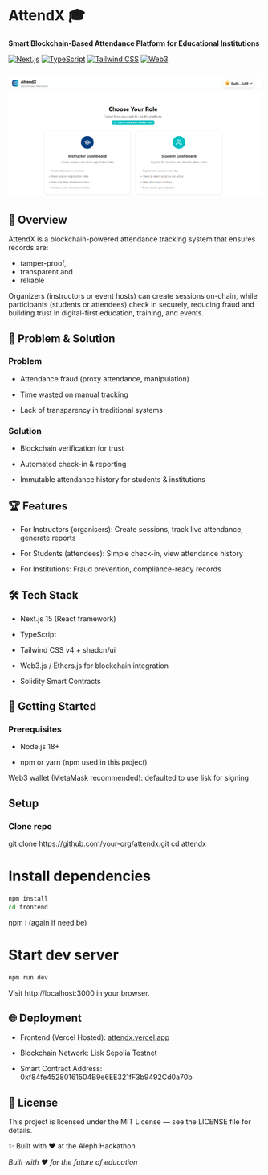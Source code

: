# AttendX 🎓

**Smart Blockchain-Based Attendance Platform for Educational Institutions**

[![Next.js](https://img.shields.io/badge/Next.js-15-black?logo=next.js)](https://nextjs.org/)
[![TypeScript](https://img.shields.io/badge/TypeScript-5.0-blue?logo=typescript)](https://www.typescriptlang.org/)
[![Tailwind CSS](https://img.shields.io/badge/Tailwind-4.0-38bdf8?logo=tailwindcss)](https://tailwindcss.com/)
[![Web3](https://img.shields.io/badge/Web3-Enabled-orange?logo=ethereum)](https://ethereum.org/)


![alt text](image.png)
---

## 🌟 Overview  

AttendX is a blockchain-powered attendance tracking system that ensures records are:
- tamper-proof, 
- transparent and 
- reliable

Organizers (instructors or event hosts) can create sessions on-chain, while participants (students or attendees) check in securely, reducing fraud and building trust in digital-first education, training, and events.  


## 🎯 Problem & Solution
### Problem

- Attendance fraud (proxy attendance, manipulation)

- Time wasted on manual tracking

- Lack of transparency in traditional systems

### Solution

- Blockchain verification for trust

- Automated check-in & reporting

- Immutable attendance history for students & institutions

## 🏆 Features

- For Instructors (organisers): Create sessions, track live attendance, generate reports

- For Students (attendees): Simple check-in, view attendance history

- For Institutions: Fraud prevention, compliance-ready records

## 🛠 Tech Stack

- Next.js 15 (React framework)

- TypeScript

- Tailwind CSS v4 + shadcn/ui

- Web3.js / Ethers.js for blockchain integration

- Solidity Smart Contracts

##  🚀 Getting Started
### Prerequisites

- Node.js 18+

- npm or yarn (npm used in this project)

Web3 wallet (MetaMask recommended): defaulted to use lisk for signing

## Setup
### Clone repo
git clone https://github.com/your-org/attendx.git
cd attendx

# Install dependencies
```bash
npm install
cd frontend
```

npm i (again if need be)

# Start dev server
```bash
npm run dev
```

Visit http://localhost:3000 in your browser.

## 🌐 Deployment

- Frontend (Vercel Hosted): [attendx.vercel.app](https://attend-x-gold.vercel.app/)

- Blockchain Network: Lisk Sepolia Testnet

- Smart Contract Address: 0xf84fe45280161504B9e6EE321fF3b9492Cd0a70b

## 📄 License

This project is licensed under the MIT License — see the LICENSE file for details.

✨ Built with ❤️ at the Aleph Hackathon

_Built with ❤️ for the future of education_